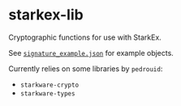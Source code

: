 # starkex-lib

Cryptographic functions for use with StarkEx.

See [`signature_example.json`](./__tests__/data/signature_example.json) for example objects.

Currently relies on some libraries by `pedrouid`:
* `starkware-crypto`
* `starkware-types`
